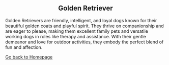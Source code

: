 <div align="center">
  <h2>Golden Retriever</h2>
</div>

<p>Golden Retrievers are friendly, intelligent, and loyal dogs known for their beautiful golden coats and playful spirit. They thrive on companionship and are eager to please, making them excellent family pets and versatile working dogs in roles like therapy and assistance. With their gentle demeanor and love for outdoor activities, they embody the perfect blend of fun and affection.</p>

[Go back to Homepage](README.md)
